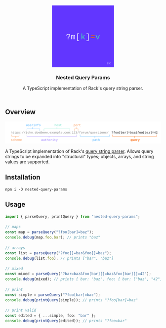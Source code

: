 <header align="center">
  <p align="center"><img align="center" src="./logo.svg" width="200px"/></p>
  <h3 align="center">Nested Query Params</h3>
  <p align="center">A TypeScript implementation of Rack's query string parser.</p>
</header>

## Overview

<p align="center">
  <img src="./example.svg" width="640px"/>
</p>

A TypeScript implementation of Rack's [query string parser]. Allows query strings to be expanded into "structural" types; objects, arrays, and string values are supported.

## Installation

```shell
npm i -D nested-query-params
```

## Usage

```typescript
import { parseQuery, printQuery } from "nested-query-params";

// maps
const map = parseQuery("?foo[bar]=baz");
console.debug(map.foo.bar); // prints "baz"

// arrays
const list = parseQuery("?foo[]=bar&foo[]=baz");
console.debug(list.foo); // prints ["bar", "baz"]

// mixed
const mixed = parseQuery("?bar=baz&foo[bar][]=baz&foo[bar][]=42");
console.debug(mixed); // prints { bar: "baz", foo: { bar: ["baz", "42"] } }

// print
const simple = parseQuery("?foo[bar]=baz");
console.debug(printQuery(simple)); // prints "?foo[bar]=baz"

// print valid
const edited = { ...simple, foo: "bar" };
console.debug(printQuery(edited)); // prints "?foo=bar"
```

[query string parser]: https://github.com/rack/rack/blob/bad8fe37c8867596855dcd0b3fe3030acc6b8621/lib/rack/query_parser.rb#L63
